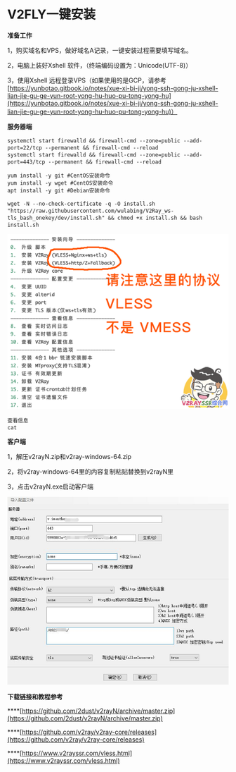 # V2FLY一键安装

**准备工作**

1，购买域名和VPS，做好域名A记录，一键安装过程需要填写域名。 

2，电脑上装好Xshell 软件，（终端编码设置为：Unicode\(UTF-8\)）

3，使用Xshell 远程登录VPS（如果使用的是GCP，请参考[https://yunbotao.gitbook.io/notes/xue-xi-bi-ji/yong-ssh-gong-ju-xshell-lian-jie-gu-ge-yun-root-yong-hu-huo-pu-tong-yong-hu](https://yunbotao.gitbook.io/notes/xue-xi-bi-ji/yong-ssh-gong-ju-xshell-lian-jie-gu-ge-yun-root-yong-hu-huo-pu-tong-yong-hu)）

**服务器端**

```text
systemctl start firewalld && firewall-cmd --zone=public --add-port=22/tcp --permanent && firewall-cmd --reload
systemctl start firewalld && firewall-cmd --zone=public --add-port=443/tcp --permanent && firewall-cmd --reload
```

```text
yum install -y git #CentOS安装命令
yum install -y wget #CentOS安装命令
apt install -y git #Debian安装命令
```

```text
wget -N --no-check-certificate -q -O install.sh "https://raw.githubusercontent.com/wulabing/V2Ray_ws-tls_bash_onekey/dev/install.sh" && chmod +x install.sh && bash install.sh
```

![](../.gitbook/assets/222.png)

```text
查看信息
cat 
```

**客户端**

1，解压v2rayN.zip和v2ray-windows-64.zip

2，将v2ray-windows-64里的内容复制粘贴替换到v2rayN里

3，点击v2rayN.exe启动客户端

![](../.gitbook/assets/ke-hu-duan-pei-zhi-.jpg)

**下载链接和教程参考**

\*\*\*\*[https://github.com/2dust/v2rayN/archive/master.zip](https://github.com/2dust/v2rayN/archive/master.zip)

\*\*\*\*[https://github.com/v2ray/v2ray-core/releases](https://github.com/v2ray/v2ray-core/releases)

\*\*\*\*[https://www.v2rayssr.com/vless.html](https://www.v2rayssr.com/vless.html)

